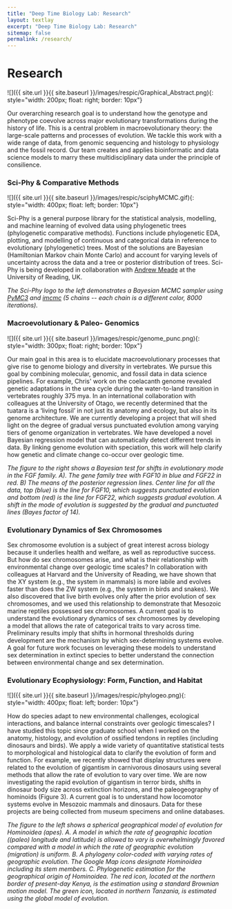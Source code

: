 ```yaml
---
title: "Deep Time Biology Lab: Research"
layout: textlay
excerpt: "Deep Time Biology Lab: Research"
sitemap: false
permalink: /research/
---
```


# Research

![]({{ site.url }}{{ site.baseurl }}/images/respic/Graphical_Abstract.png){: style="width: 200px; float: right; border: 10px"}

Our overarching research goal is to understand how the genotype and phenotype coevolve across major evolutionary transformations during the history of life. This is a central problem in macroevolutionary theory: the large-scale patterns and processes of evolution. We tackle this work with a wide range of data, from genomic sequencing and histology to physiology and the fossil record. Our team creates and applies bioinformatic and data science models to marry these multidisciplinary data under the principle of consilience.

### Sci-Phy & Comparative Methods

![]({{ site.url }}{{ site.baseurl }}/images/respic/sciphyMCMC.gif){: style="width: 400px; float: left; border: 10px"}

Sci-Phy is a general purpose library for the statistical analysis, modelling, and machine learning of evolved data using phylogenetic trees (phylogenetic comparative methods). Functions include phylogenetic EDA, plotting, and modelling of continuous and categorical data in reference to evolutionary (phylogenetic) trees. Most of the solutions are Bayesian (Hamiltonian Markov chain Monte Carlo) and account for varying levels of uncertainty across the data and a tree or posterior distribution of trees. Sci-Phy is being developed in collaboration with [Andrew Meade](http://www.reading.ac.uk/biologicalsciences/about/staff/a-meade.aspx) at the University of Reading, UK.

*The Sci-Phy logo to the left demonstrates a Bayesian MCMC sampler using [PyMC3](https://docs.pymc.io/) and [imcmc](https://github.com/ColCarroll/imcmc) (5 chains -- each chain is a different color, 8000 iterations).*

### Macroevolutionary & Paleo- Genomics

![]({{ site.url }}{{ site.baseurl }}/images/respic/genome_punc.png){: style="width: 300px; float: right; border: 10px"}

Our main goal in this area is to elucidate macroevolutionary processes that give rise to genome biology and diversity in vertebrates. We pursue this goal by combining molecular, genomic, and fossil data in data science pipelines. For example, Chris' work on the coelacanth genome revealed genetic adaptations in the urea cycle during the water-to-land transition in vertebrates roughly 375 mya. In an international collaboration with colleagues at the University of Otago, we recently determined that the tuatara is a ‘living fossil’ in not just its anatomy and ecology, but also in its genome architecture. We are currently developing a project that will shed light on the degree of gradual versus punctuated evolution among varying tiers of genome organization in vertebrates. We have developed a novel Bayesian regression model that can automatically detect different trends in data. By linking genome evolution with speciation, this work will help clarify how genetic and climate change co-occur over geologic time.

*The figure to the right shows a Bayesian test for shifts in evolutionary mode in the FGF family. A). The gene family tree with FGF10 in blue and FGF22 in red. B) The means of the posterior regression lines. Center line for all the data, top (blue) is the line for FGF10, which suggests punctuated evolution and bottom (red) is the line for FGF22, which suggests gradual evolution. A shift in the mode of evolution is suggested by the gradual and punctuated lines (Bayes factor of 14).*

### Evolutionary Dynamics of Sex Chromosomes

Sex chromosome evolution is a subject of great interest across biology because it underlies health and welfare, as well as reproductive success. But how do sex chromosomes arise, and what is their relationship with environmental change over geologic time scales? In collaboration with colleagues at Harvard and the University of Reading, we have shown that the XY system (e.g., the system in mammals) is more labile and evolves faster than does the ZW system (e.g., the system in birds and snakes). We also discovered that live birth evolves only after the prior evolution of sex chromosomes, and we used this relationship to demonstrate that Mesozoic marine reptiles possessed sex chromosomes. A current goal is to understand the evolutionary dynamics of sex chromosomes by developing a model that allows the rate of categorical traits to vary across time. Preliminary results imply that shifts in hormonal thresholds during development are the mechanism by which sex-determining systems evolve. A goal for future work focuses on leveraging these models to understand sex determination in extinct species to better understand the connection between environmental change and sex determination.

### Evolutionary Ecophysiology: Form, Function, and Habitat

![]({{ site.url }}{{ site.baseurl }}/images/respic/phylogeo.png){: style="width: 400px; float: left; border: 10px"}

How do species adapt to new environmental challenges, ecological interactions, and balance internal constraints over geologic timescales? I have studied this topic since graduate school when I worked on the anatomy, histology, and evolution of ossified tendons in reptiles (including dinosaurs and birds). We apply a wide variety of quantitative statistical tests to morphological and histological data to clarify the evolution of form and function. For example, we recently showed that display structures were related to the evolution of gigantism in carnivorous dinosaurs using several methods that allow the rate of evolution to vary over time. We are now investigating the rapid evolution of gigantism in terror birds, shifts in dinosaur body size across extinction horizons, and the paleogeography of hominoids (Figure 3). A current goal is to understand how locomotor systems evolve in Mesozoic mammals and dinosaurs. Data for these projects are being collected from museum specimens and online databases.

*The figure to the left shows a spherical geographical model of evolution for Hominoidea (apes). A. A model in which the rate of geographic location ((paleo) longitude and latitude) is allowed to vary is overwhelmingly favored compared with a model in which the rate of geographic evolution (migration) is uniform. B. A phylogeny color-coded with varying rates of geographic evolution. The Google Map icons designate Hominoidea including its stem members. C. Phylogenetic estimation for the geographical origin of Hominoidea. The red icon, located at the northern border of present-day Kenya, is the estimation using a standard Brownian motion model. The green icon, located in northern Tanzania, is estimated using the global model of evolution.*